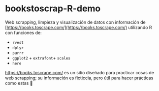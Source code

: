 # bookstoscrap-R-demo

Web scrapping, limpieza y visualización de datos con información de [https://books.toscrape.com/](https://books.toscrape.com/) utilizando R con funciones de:

* `rvest`
* `dplyr` 
* `purrr`
* `ggplot2` + `extrafont`+ `scales` 
* `here`

https://books.toscrape.com/ es un sitio diseñado para practicar cosas de web scrapping; su información es ficticcia, pero útil para hacer prácticas como estas 🤖



